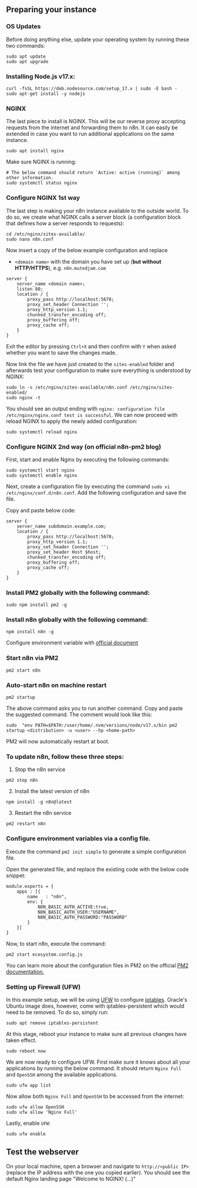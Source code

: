 ## Preparing your instance

### OS Updates
Before doing anything else, update your operating system by running these two commands:

```
sudo apt update
sudo apt upgrade
```

### Installing Node.js v17.x:

```
curl -fsSL https://deb.nodesource.com/setup_17.x | sudo -E bash -
sudo apt-get install -y nodejs
```

### NGINX
The last piece to install is NGINX. This will be our reverse proxy accepting requests from the internet and forwarding them to n8n. It can easily be extended in case you want to run additional applications on the same instance.

```
sudo apt install nginx
```

Make sure NGINX is running:

```
# The below command should return `Active: active (running)` among other information.
sudo systemctl status nginx
```

### Configure NGINX 1st way

The last step is making your n8n instance available to the outside world. To do so, we create what NGINX calls a server block (a configuration block that defines how a server responds to requests):

```
cd /etc/nginx/sites-available/
sudo nano n8n.conf
```

Now insert a copy of the below example configuration and replace
* `<domain name>` with the domain you have set up (**but without HTTP/HTTPS**), e.g. `n8n.mutedjam.com`

```
server {
    server_name <domain name>;
    listen 80;
    location / {
        proxy_pass http://localhost:5678;
        proxy_set_header Connection '';
        proxy_http_version 1.1;
        chunked_transfer_encoding off;
        proxy_buffering off;
        proxy_cache off;
    }
}
```

Exit the editor by pressing `Ctrl+X` and then confirm with `Y` when asked whether you want to save the changes made.

Now link the file we have just created to the `sites-enabled` folder and afterwards test your configuration to make sure everything is understood by NGINX:

```
sudo ln -s /etc/nginx/sites-available/n8n.conf /etc/nginx/sites-enabled/
sudo nginx -t
```

You should see an output ending with `nginx: configuration file /etc/nginx/nginx.conf test is successful`. We can now proceed with reload NGINX to apply the newly added configuration:

```
sudo systemctl reload nginx
```

### Configure NGINX 2nd way (on official n8n-pm2 blog)

First, start and enable Nginx by executing the following commands:

```
sudo systemctl start nginx
sudo systemctl enable nginx
```

Next, create a configuration file by executing the command `sudo vi /etc/nginx/conf.d/n8n.conf`. Add the following configuration and save the file.

Copy and paste below code:

```
server {
    server_name subdomain.example.com;
    location / {
        proxy_pass http://localhost:5678;
        proxy_http_version 1.1;
        proxy_set_header Connection '';
        proxy_set_header Host $host;
        chunked_transfer_encoding off;
        proxy_buffering off;
        proxy_cache off;
    }
}
```

### Install PM2 globally with the following command:

```
sudo npm install pm2 -g
```

### Install n8n globally with the following command:

```
npm install n8n -g
```
Configure environment variable with [official document](https://docs.n8n.io/reference/environment-variables.html)

### Start n8n via PM2

```
pm2 start n8n
```

### Auto-start n8n on machine restart

```
pm2 startup
```

The above command asks you to run another command. Copy and paste the suggested command. The comment would look like this:

```
sudo  "env PATH=$PATH:/user/home/.nvm/versions/node/v17.x/bin pm2 startup <distribution> -u <user> --hp <home-path>
```

PM2 will now automatically restart at boot.

### To update n8n, follow these three steps:

1. Stop the n8n service

```
pm2 stop n8n
```
2. Install the latest version of n8n

```
npm install -g n8n@latest
```
3. Restart the n8n service

```
pm2 restart n8n
```

### Configure environment variables via a config file. 

Execute the command `pm2 init simple` to generate a simple configuration file.

Open the generated file, and replace the existing code with the below code snippet:

```
module.exports = {
    apps : [{
        name   : "n8n",
        env: {
            N8N_BASIC_AUTH_ACTIVE:true,
            N8N_BASIC_AUTH_USER:"USERNAME",
            N8N_BASIC_AUTH_PASSWORD:"PASSWORD"
        }
    }]
}
```

Now, to start n8n, execute the command:

```
pm2 start ecosystem.config.js
```
You can learn more about the configuration files in PM2 on the official [PM2 documentation.](https://pm2.keymetrics.io/docs/usage/application-declaration/)

### Setting up Firewall (UFW)

In this example setup, we will be using [UFW](https://help.ubuntu.com/community/UFW) to configure [iptables](https://help.ubuntu.com/community/IptablesHowTo). Oracle's Ubuntu image does, however, come with iptables-persistent which would need to be removed. To do so, simply run:

```
sudo apt remove iptables-persistent
```

At this stage, reboot your instance to make sure all previous changes have taken effect.

```
sudo reboot now
```

We are now ready to configure UFW. First make sure it knows about all your applications by running the below command. It should return `Nginx Full` and `OpenSSH` among the available applications.

```
sudo ufw app list
```

Now allow both `Nginx Full` and `OpenSSH` to be accessed from the internet:

```
sudo ufw allow OpenSSH
sudo ufw allow 'Nginx Full'
```

Lastly, enable `UFW`:

```
sudo ufw enable
```

## Test the webserver
On your local machine, open a browser and navigate to `http://<public IP>` (replace the IP address with the one you copied earlier). You should see the default Nginx landing page "Welcome to NGINX! (...)"

